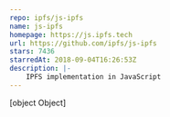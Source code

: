 ```yaml
---
repo: ipfs/js-ipfs
name: js-ipfs
homepage: https://js.ipfs.tech
url: https://github.com/ipfs/js-ipfs
stars: 7436
starredAt: 2018-09-04T16:26:53Z
description: |-
    IPFS implementation in JavaScript
---
```


[object Object]
